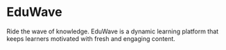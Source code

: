 # EduWave
Ride the wave of knowledge. EduWave is a dynamic learning platform that keeps learners motivated with fresh and engaging content.
